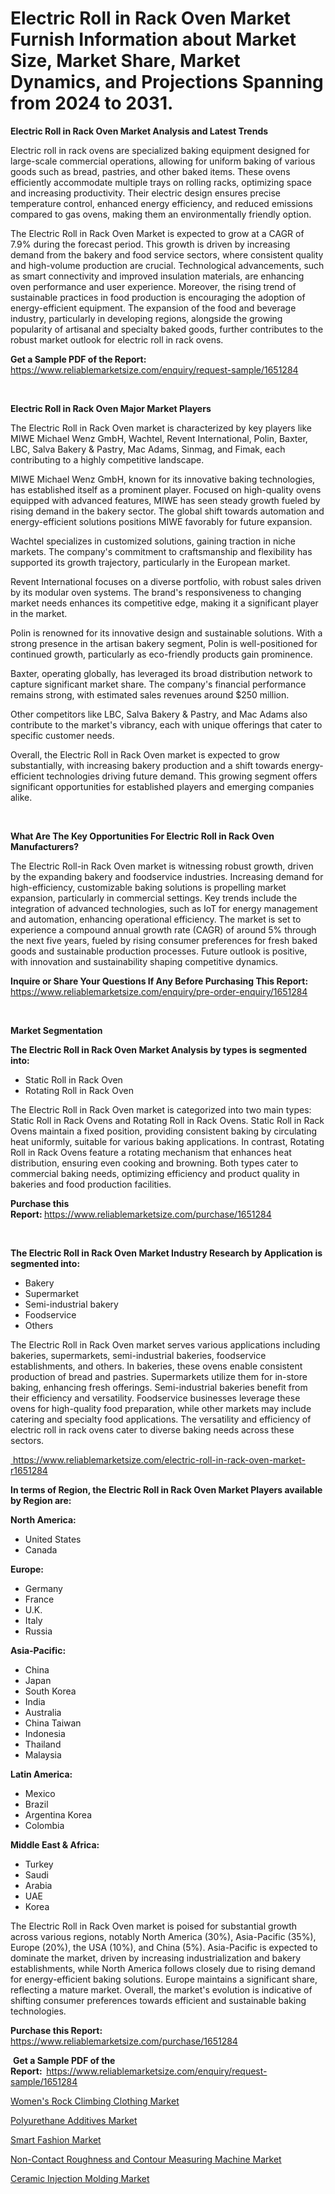 <p><h1>Electric Roll in Rack Oven Market Furnish Information about Market Size, Market Share, Market Dynamics, and Projections Spanning from 2024 to 2031.</h1></p><p><strong>Electric Roll in Rack Oven Market Analysis and Latest Trends</strong></p>
<p><p>Electric roll in rack ovens are specialized baking equipment designed for large-scale commercial operations, allowing for uniform baking of various goods such as bread, pastries, and other baked items. These ovens efficiently accommodate multiple trays on rolling racks, optimizing space and increasing productivity. Their electric design ensures precise temperature control, enhanced energy efficiency, and reduced emissions compared to gas ovens, making them an environmentally friendly option.</p><p>The Electric Roll in Rack Oven Market is expected to grow at a CAGR of 7.9% during the forecast period. This growth is driven by increasing demand from the bakery and food service sectors, where consistent quality and high-volume production are crucial. Technological advancements, such as smart connectivity and improved insulation materials, are enhancing oven performance and user experience. Moreover, the rising trend of sustainable practices in food production is encouraging the adoption of energy-efficient equipment. The expansion of the food and beverage industry, particularly in developing regions, alongside the growing popularity of artisanal and specialty baked goods, further contributes to the robust market outlook for electric roll in rack ovens.</p></p>
<p><strong>Get a Sample PDF of the Report:&nbsp;</strong> <a href="https://www.reliablemarketsize.com/enquiry/request-sample/1651284?utm_campaign=1167&utm_medium=2&utm_source=Github&utm_content=ia&utm_term=26092024&utm_id=electric-roll-in-rack-oven">https://www.reliablemarketsize.com/enquiry/request-sample/1651284</a></p>
<p>&nbsp;</p>
<p><strong>Electric Roll in Rack Oven Major Market Players</strong></p>
<p><p>The Electric Roll in Rack Oven market is characterized by key players like MIWE Michael Wenz GmbH, Wachtel, Revent International, Polin, Baxter, LBC, Salva Bakery & Pastry, Mac Adams, Sinmag, and Fimak, each contributing to a highly competitive landscape.</p><p>MIWE Michael Wenz GmbH, known for its innovative baking technologies, has established itself as a prominent player. Focused on high-quality ovens equipped with advanced features, MIWE has seen steady growth fueled by rising demand in the bakery sector. The global shift towards automation and energy-efficient solutions positions MIWE favorably for future expansion.</p><p>Wachtel specializes in customized solutions, gaining traction in niche markets. The company's commitment to craftsmanship and flexibility has supported its growth trajectory, particularly in the European market.</p><p>Revent International focuses on a diverse portfolio, with robust sales driven by its modular oven systems. The brand's responsiveness to changing market needs enhances its competitive edge, making it a significant player in the market.</p><p>Polin is renowned for its innovative design and sustainable solutions. With a strong presence in the artisan bakery segment, Polin is well-positioned for continued growth, particularly as eco-friendly products gain prominence.</p><p>Baxter, operating globally, has leveraged its broad distribution network to capture significant market share. The company's financial performance remains strong, with estimated sales revenues around $250 million.</p><p>Other competitors like LBC, Salva Bakery & Pastry, and Mac Adams also contribute to the market's vibrancy, each with unique offerings that cater to specific customer needs.</p><p>Overall, the Electric Roll in Rack Oven market is expected to grow substantially, with increasing bakery production and a shift towards energy-efficient technologies driving future demand. This growing segment offers significant opportunities for established players and emerging companies alike.</p></p>
<p>&nbsp;</p>
<p><strong>What Are The Key Opportunities For Electric Roll in Rack Oven Manufacturers?</strong></p>
<p><p>The Electric Roll-in Rack Oven market is witnessing robust growth, driven by the expanding bakery and foodservice industries. Increasing demand for high-efficiency, customizable baking solutions is propelling market expansion, particularly in commercial settings. Key trends include the integration of advanced technologies, such as IoT for energy management and automation, enhancing operational efficiency. The market is set to experience a compound annual growth rate (CAGR) of around 5% through the next five years, fueled by rising consumer preferences for fresh baked goods and sustainable production processes. Future outlook is positive, with innovation and sustainability shaping competitive dynamics.</p></p>
<p><strong>Inquire or Share Your Questions If Any Before Purchasing This Report:</strong> <a href="https://www.reliablemarketsize.com/enquiry/pre-order-enquiry/1651284?utm_campaign=1167&utm_medium=2&utm_source=Github&utm_content=ia&utm_term=26092024&utm_id=electric-roll-in-rack-oven">https://www.reliablemarketsize.com/enquiry/pre-order-enquiry/1651284</a></p>
<p>&nbsp;</p>
<p><strong>Market Segmentation</strong></p>
<p><strong>The Electric Roll in Rack Oven Market Analysis by types is segmented into:</strong></p>
<p><ul><li>Static Roll in Rack Oven</li><li>Rotating Roll in Rack Oven</li></ul></p>
<p><p>The Electric Roll in Rack Oven market is categorized into two main types: Static Roll in Rack Ovens and Rotating Roll in Rack Ovens. Static Roll in Rack Ovens maintain a fixed position, providing consistent baking by circulating heat uniformly, suitable for various baking applications. In contrast, Rotating Roll in Rack Ovens feature a rotating mechanism that enhances heat distribution, ensuring even cooking and browning. Both types cater to commercial baking needs, optimizing efficiency and product quality in bakeries and food production facilities.</p></p>
<p><strong>Purchase this Report:&nbsp;</strong><a href="https://www.reliablemarketsize.com/purchase/1651284?utm_campaign=1167&utm_medium=2&utm_source=Github&utm_content=ia&utm_term=26092024&utm_id=electric-roll-in-rack-oven">https://www.reliablemarketsize.com/purchase/1651284</a></p>
<p>&nbsp;</p>
<p><strong>The Electric Roll in Rack Oven Market Industry Research by Application is segmented into:</strong></p>
<p><ul><li>Bakery</li><li>Supermarket</li><li>Semi-industrial bakery</li><li>Foodservice</li><li>Others</li></ul></p>
<p><p>The Electric Roll in Rack Oven market serves various applications including bakeries, supermarkets, semi-industrial bakeries, foodservice establishments, and others. In bakeries, these ovens enable consistent production of bread and pastries. Supermarkets utilize them for in-store baking, enhancing fresh offerings. Semi-industrial bakeries benefit from their efficiency and versatility. Foodservice businesses leverage these ovens for high-quality food preparation, while other markets may include catering and specialty food applications. The versatility and efficiency of electric roll in rack ovens cater to diverse baking needs across these sectors.</p></p>
<p><a href="https://www.reliablemarketsize.com/electric-roll-in-rack-oven-market-r1651284?utm_campaign=1167&utm_medium=2&utm_source=Github&utm_content=ia&utm_term=26092024&utm_id=electric-roll-in-rack-oven">&nbsp;https://www.reliablemarketsize.com/electric-roll-in-rack-oven-market-r1651284</a></p>
<p><strong>In terms of Region, the Electric Roll in Rack Oven Market Players available by Region are:</strong></p>
<p>
    <p> <strong> North America: </strong>
        <ul>
            <li>United States</li>
            <li>Canada</li>
        </ul>
        </p> 
    <p> <strong> Europe: </strong>
        <ul>
            <li>Germany</li>
            <li>France</li>
            <li>U.K.</li>
            <li>Italy</li>
            <li>Russia</li>
        </ul>
        </p> 
    <p> <strong> Asia-Pacific: </strong>
        <ul>
            <li>China</li>
            <li>Japan</li>
            <li>South Korea</li>
            <li>India</li>
            <li>Australia</li>
            <li>China Taiwan</li>
            <li>Indonesia</li>
            <li>Thailand</li>
            <li>Malaysia</li>
        </ul>
        </p> 
    <p> <strong> Latin America: </strong>
        <ul>
            <li>Mexico</li>
            <li>Brazil</li>
            <li>Argentina Korea</li>
            <li>Colombia</li>
        </ul>
        </p> 
    <p> <strong> Middle East & Africa: </strong>
        <ul>
            <li>Turkey</li>
            <li>Saudi</li>
            <li>Arabia</li>
            <li>UAE</li>
            <li>Korea</li>
        </ul>
    </p>
    </p>
<p><p>The Electric Roll in Rack Oven market is poised for substantial growth across various regions, notably North America (30%), Asia-Pacific (35%), Europe (20%), the USA (10%), and China (5%). Asia-Pacific is expected to dominate the market, driven by increasing industrialization and bakery establishments, while North America follows closely due to rising demand for energy-efficient baking solutions. Europe maintains a significant share, reflecting a mature market. Overall, the market's evolution is indicative of shifting consumer preferences towards efficient and sustainable baking technologies.</p></p>
<p><strong>Purchase this Report: </strong><a href="https://www.reliablemarketsize.com/purchase/1651284?utm_campaign=1167&utm_medium=2&utm_source=Github&utm_content=ia&utm_term=26092024&utm_id=electric-roll-in-rack-oven">https://www.reliablemarketsize.com/purchase/1651284</a></p>
<p>&nbsp;<strong>Get a Sample PDF of the Report:&nbsp;&nbsp;</strong><a href="https://www.reliablemarketsize.com/enquiry/request-sample/1651284?utm_campaign=1167&utm_medium=2&utm_source=Github&utm_content=ia&utm_term=26092024&utm_id=electric-roll-in-rack-oven">https://www.reliablemarketsize.com/enquiry/request-sample/1651284</a></p>
<p><strong></strong></p>
<p><p><a href="https://issuu.com/reportprime-2/docs/womens-rock-climbing-clothing-marke_1f73866e664b54?utm_campaign=1167&utm_medium=2&utm_source=Github&utm_content=ia&utm_term=26092024&utm_id=electric-roll-in-rack-oven">Women's Rock Climbing Clothing Market</a></p><p><a href="https://www.linkedin.com/pulse/global-polyurethane-additives-market-share-growth-opportunities-hnx1f?utm_campaign=1167&utm_medium=2&utm_source=Github&utm_content=ia&utm_term=26092024&utm_id=electric-roll-in-rack-oven">Polyurethane Additives Market</a></p><p><a href="https://issuu.com/reportprime-2/docs/smart-fashion-market-size-2030.pptx_8e0b7623451f4c?utm_campaign=1167&utm_medium=2&utm_source=Github&utm_content=ia&utm_term=26092024&utm_id=electric-roll-in-rack-oven">Smart Fashion Market</a></p><p><a href="https://github.com/mabutironaldo/Market-Research-Report-List-6/blob/main/non-contact-roughness-and-contour-measuring-machine-market.md?utm_campaign=1167&utm_medium=2&utm_source=Github&utm_content=ia&utm_term=26092024&utm_id=electric-roll-in-rack-oven">Non-Contact Roughness and Contour Measuring Machine Market</a></p><p><a href="https://www.linkedin.com/pulse/ceramic-injection-molding-market-industry-landscape-growth-trajectories-yznof?utm_campaign=1167&utm_medium=2&utm_source=Github&utm_content=ia&utm_term=26092024&utm_id=electric-roll-in-rack-oven">Ceramic Injection Molding Market</a></p></p>